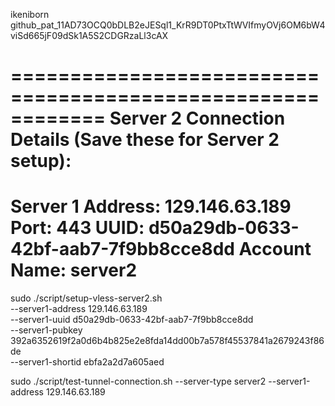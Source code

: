 ikeniborn
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

============================================================
Server 2 Connection Details (Save these for Server 2 setup):
============================================================
Server 1 Address: 129.146.63.189
Port:            443
UUID:            d50a29db-0633-42bf-aab7-7f9bb8cce8dd
Account Name:    server2
============================================================

sudo ./script/setup-vless-server2.sh \
  --server1-address 129.146.63.189 \
  --server1-uuid d50a29db-0633-42bf-aab7-7f9bb8cce8dd \
  --server1-pubkey 392a6352619f2a0d6b4b825e2e8fda14dd00b7a578f45537841a2679243f86de \
  --server1-shortid ebfa2a2d7a605aed

  sudo ./script/test-tunnel-connection.sh --server-type server2 --server1-address 129.146.63.189